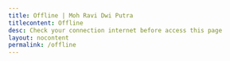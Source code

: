 ```yaml
---
title: Offline | Moh Ravi Dwi Putra
titlecontent: Offline
desc: Check your connection internet before access this page
layout: nocontent
permalink: /offline
---
```


